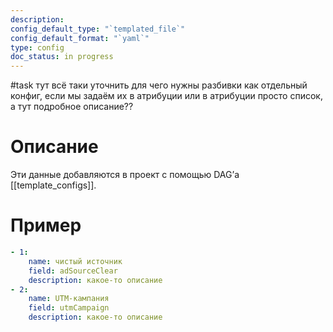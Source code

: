 ```yaml
---
description: 
config_default_type: "`templated_file`"
config_default_format: "`yaml`"
type: config
doc_status: in progress
---
```

#task тут всё таки уточнить для чего нужны разбивки как отдельный конфиг, если мы задаём их в атрибуции или в атрибуции просто список, а тут подробное описание??

# Описание


Эти данные добавляются в проект с помощью DAG’а [[template_configs]].
# Пример 
```yaml
- 1:
	name: чистый источник
	field: adSourceClear
	description: какое-то описание
- 2:
	name: UTM-кампания
	field: utmCampaign
	description: какое-то описание
```
